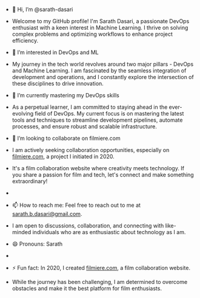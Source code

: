 - 👋 Hi, I’m @sarath-dasari
- Welcome to my GitHub profile! I'm Sarath Dasari, a passionate DevOps enthusiast with a keen interest in Machine Learning.
  I thrive on solving complex problems and optimizing workflows to enhance project efficiency.
  
- 👀 I’m interested in DevOps and ML
- My journey in the tech world revolves around two major pillars - DevOps and Machine Learning.
   I am fascinated by the seamless integration of development and operations, and I constantly explore the intersection of these disciplines to drive innovation.
  
- 🌱 I’m currently mastering my DevOps skills
- As a perpetual learner, I am committed to staying ahead in the ever-evolving field of DevOps.
  My current focus is on mastering the latest tools and techniques to streamline development pipelines, automate processes, and ensure robust and scalable infrastructure.

- 💞️ I’m looking to collaborate on filmiere.com
- I am actively seeking collaboration opportunities, especially on [filmiere.com](https://filmiere.com), a project I initiated in 2020.
- It's a film collaboration website where creativity meets technology. If you share a passion for film and tech, let's connect and make something extraordinary!
- 
- 📫 How to reach me: Feel free to reach out to me at [sarath.b.dasari@gmail.com](mailto:sarath.b.dasari@gmail.com).
- I am open to discussions, collaboration, and connecting with like-minded individuals who are as enthusiastic about technology as I am.

- 😄 Pronouns: Sarath
- 
- ⚡ Fun fact: In 2020, I created [filmiere.com](https://filmiere.com), a film collaboration website.
- While the journey has been challenging, I am determined to overcome obstacles and make it the best platform for film enthusiasts.

<!---
sarath-dasari/sarath-dasari is a ✨ special ✨ repository because its `README.md` (this file) appears on your GitHub profile.
You can click the Preview link to take a look at your changes.
--->
